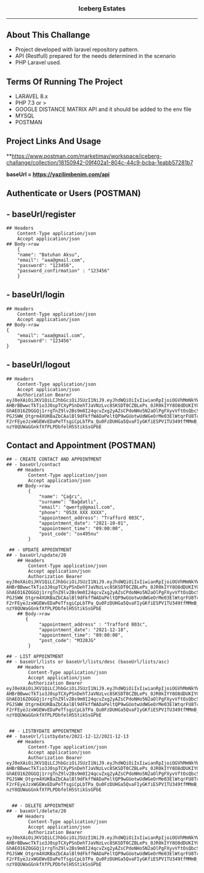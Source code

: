 <h3><p align="center">Iceberg Estates</p></h3>
<hr>

## About This Challange

- Project developed with laravel repository pattern.
- API (Restfull) prepared for the needs determined in the scenario
- PHP Laravel used.

## Terms Of Running The Project

- LARAVEL 8.x
- PHP 7.3 or >
- GOOGLE DISTANCE MATRIX API and it should be added to the env file
- MYSQL
- POSTMAN

## Project Links And Usage
**https://www.postman.com/marketimav/workspace/iceberg-challange/collection/18150942-09f402a1-804c-44c9-bcba-1eabb57281b7

**baseUrl = https://yazilimbenim.com/api**

## Authenticate or Users (POSTMAN)
## - baseUrl/register
    ## Headers 
        Content-Type application/json
        Accept application/json
    ## Body->raw
        {
        "name": "Batuhan Aksu",
        "email": "aaa@gmail.com",
        "password": "123456",
        "password_confirmation" : "123456"
        }
        
 ## - baseUrl/login
    ## Headers
        Content-Type application/json
        Accept application/json
    ## Body->raw
    {
        "email": "aaa@gmail.com",
        "password": "123456"
    }
 ## - baseUrl/logout
    ## Headers
        Content-Type application/json
        Accept application/json
        Authorization Bearer eyJ0eXAiOiJKV1QiLCJhbGciOiJSUzI1NiJ9.eyJhdWQiOiIxIiwianRpIjoiOGVhMmNkYWZkMWYxMTZjNGM1ZThjZTEyOGNmMGRmZTY3ZGFhYjAxN2FiZWE3NGZhMDQwYTMxZGI0Y2YxNjk0ZGUxZjdmNTU2ZjU1YzFlYTkiLCJpYXQiOjE2MzkzOTY3OTYuODE4MjY0LCJuYmYiOjE2MzkzOTY3OTYuODE4MjY5LCJleHAiOjE2NzA5MzI3OTYuODEwNTg5LCJzdWIiOiI0Iiwic2NvcGVzIjpbXX0.SN95U0XvZooOMn4IwFRwLXpgwRV9jmLBkeRFrCAmwwNVYajmom46hQEUZheb5QdE36nl4DzW6k-AHBrBBwwcTkTio3J0spTCXyPSnDehTJaVNzLvc8SKSDT0CZBLePs_0JR0kIYY8O8dDUKIYOt5sTqCUfDlkQrX-GhAEO16ZOGGQj1rrgTnZ9lv2Bs9m0I24qcvZxg2yAZsCPdoNHo5N2aOlPgFXyvVftOsQbcSt0F9vIcFhUGp9aM8Ns_vY1fgwUksdtrkAI4q3mL9hcnwezzk0NRGSPPaAuIPhjZqjoDFMnXIidUqbddraFEhfmpqQVGwb5QWfic6vu6TTDkVfrsVn3Ke4ad0sWS-PGJSWW_Otgrm4XUKBaZbCAalBl9dFkffWADaPeltQP9wGUotwUdWGeOrMe03ElWtqrFU8TcmwU8zLupz9w_X4InPb003aaq3s0I6KPMc3dGkh-F2rFEyeJzxWGEWvEDaPeTfsgiCpLbTPa_Qu0FzDUHGa5QvaFIyGKfiESPV1TU349tfMMmB_8axLNlaIXUOqfQCpe2v6US5giG5s2l8qG9BMzVGLQ3DyHMThrQavtAZ1XZbN49TYLdG9D0YnWta2UFEXbM8fG9oYE9bPqOKSLozF9mXg9d5WG2-nzY8QUWaGGnkfXfPLPDbfelH5StikSsGPbE

## Contact and Appointment (POSTMAN)
    ## - CREATE CONTACT AND APPOINTMENT
    ## - baseUrl/contact
        ## Headers 
            Content-Type application/json
            Accept application/json
        ## Body->raw
            {
                "name": "Çağrı",
                "surname": "Bağdatlı",
                "email": "qwerty@gmail.com",
                "phone": "053X XXX XXXX",
                "appointment_address": "Trafford 003C",
                "appointment_date": "2021-10-01",
                "appointment_time": "09:00:00",
                "post_code": "ox495nu"
            }
            
     ## - UPDATE APPOINTMENT
    ## - baseUrl/update/20
        ## Headers 
            Content-Type application/json
            Accept application/json
            Authorization Bearer eyJ0eXAiOiJKV1QiLCJhbGciOiJSUzI1NiJ9.eyJhdWQiOiIxIiwianRpIjoiOGVhMmNkYWZkMWYxMTZjNGM1ZThjZTEyOGNmMGRmZTY3ZGFhYjAxN2FiZWE3NGZhMDQwYTMxZGI0Y2YxNjk0ZGUxZjdmNTU2ZjU1YzFlYTkiLCJpYXQiOjE2MzkzOTY3OTYuODE4MjY0LCJuYmYiOjE2MzkzOTY3OTYuODE4MjY5LCJleHAiOjE2NzA5MzI3OTYuODEwNTg5LCJzdWIiOiI0Iiwic2NvcGVzIjpbXX0.SN95U0XvZooOMn4IwFRwLXpgwRV9jmLBkeRFrCAmwwNVYajmom46hQEUZheb5QdE36nl4DzW6k-AHBrBBwwcTkTio3J0spTCXyPSnDehTJaVNzLvc8SKSDT0CZBLePs_0JR0kIYY8O8dDUKIYOt5sTqCUfDlkQrX-GhAEO16ZOGGQj1rrgTnZ9lv2Bs9m0I24qcvZxg2yAZsCPdoNHo5N2aOlPgFXyvVftOsQbcSt0F9vIcFhUGp9aM8Ns_vY1fgwUksdtrkAI4q3mL9hcnwezzk0NRGSPPaAuIPhjZqjoDFMnXIidUqbddraFEhfmpqQVGwb5QWfic6vu6TTDkVfrsVn3Ke4ad0sWS-PGJSWW_Otgrm4XUKBaZbCAalBl9dFkffWADaPeltQP9wGUotwUdWGeOrMe03ElWtqrFU8TcmwU8zLupz9w_X4InPb003aaq3s0I6KPMc3dGkh-F2rFEyeJzxWGEWvEDaPeTfsgiCpLbTPa_Qu0FzDUHGa5QvaFIyGKfiESPV1TU349tfMMmB_8axLNlaIXUOqfQCpe2v6US5giG5s2l8qG9BMzVGLQ3DyHMThrQavtAZ1XZbN49TYLdG9D0YnWta2UFEXbM8fG9oYE9bPqOKSLozF9mXg9d5WG2-nzY8QUWaGGnkfXfPLPDbfelH5StikSsGPbE
        ## Body->raw
           {
                "appointment_address" : "Trafford 003c",
                "appointment_date": "2021-12-18",
                "appointment_time": "09:00:00",
                "post_code": "M320JG"
            }
           
    ## - LIST APPOINTMENT 
    ## - baseUrl/lists or baseUrl/lists/desc (baseUrl/lists/asc) 
        ## Headers 
            Content-Type application/json
            Accept application/json
            Authorization Bearer eyJ0eXAiOiJKV1QiLCJhbGciOiJSUzI1NiJ9.eyJhdWQiOiIxIiwianRpIjoiOGVhMmNkYWZkMWYxMTZjNGM1ZThjZTEyOGNmMGRmZTY3ZGFhYjAxN2FiZWE3NGZhMDQwYTMxZGI0Y2YxNjk0ZGUxZjdmNTU2ZjU1YzFlYTkiLCJpYXQiOjE2MzkzOTY3OTYuODE4MjY0LCJuYmYiOjE2MzkzOTY3OTYuODE4MjY5LCJleHAiOjE2NzA5MzI3OTYuODEwNTg5LCJzdWIiOiI0Iiwic2NvcGVzIjpbXX0.SN95U0XvZooOMn4IwFRwLXpgwRV9jmLBkeRFrCAmwwNVYajmom46hQEUZheb5QdE36nl4DzW6k-AHBrBBwwcTkTio3J0spTCXyPSnDehTJaVNzLvc8SKSDT0CZBLePs_0JR0kIYY8O8dDUKIYOt5sTqCUfDlkQrX-GhAEO16ZOGGQj1rrgTnZ9lv2Bs9m0I24qcvZxg2yAZsCPdoNHo5N2aOlPgFXyvVftOsQbcSt0F9vIcFhUGp9aM8Ns_vY1fgwUksdtrkAI4q3mL9hcnwezzk0NRGSPPaAuIPhjZqjoDFMnXIidUqbddraFEhfmpqQVGwb5QWfic6vu6TTDkVfrsVn3Ke4ad0sWS-PGJSWW_Otgrm4XUKBaZbCAalBl9dFkffWADaPeltQP9wGUotwUdWGeOrMe03ElWtqrFU8TcmwU8zLupz9w_X4InPb003aaq3s0I6KPMc3dGkh-F2rFEyeJzxWGEWvEDaPeTfsgiCpLbTPa_Qu0FzDUHGa5QvaFIyGKfiESPV1TU349tfMMmB_8axLNlaIXUOqfQCpe2v6US5giG5s2l8qG9BMzVGLQ3DyHMThrQavtAZ1XZbN49TYLdG9D0YnWta2UFEXbM8fG9oYE9bPqOKSLozF9mXg9d5WG2-nzY8QUWaGGnkfXfPLPDbfelH5StikSsGPbE
            
            
     ## - LISTBYDATE APPOINTMENT
    ## - baseUrl/listbydate/2021-12-12/2021-12-13
        ## Headers 
            Content-Type application/json
            Accept application/json
            Authorization Bearer eyJ0eXAiOiJKV1QiLCJhbGciOiJSUzI1NiJ9.eyJhdWQiOiIxIiwianRpIjoiOGVhMmNkYWZkMWYxMTZjNGM1ZThjZTEyOGNmMGRmZTY3ZGFhYjAxN2FiZWE3NGZhMDQwYTMxZGI0Y2YxNjk0ZGUxZjdmNTU2ZjU1YzFlYTkiLCJpYXQiOjE2MzkzOTY3OTYuODE4MjY0LCJuYmYiOjE2MzkzOTY3OTYuODE4MjY5LCJleHAiOjE2NzA5MzI3OTYuODEwNTg5LCJzdWIiOiI0Iiwic2NvcGVzIjpbXX0.SN95U0XvZooOMn4IwFRwLXpgwRV9jmLBkeRFrCAmwwNVYajmom46hQEUZheb5QdE36nl4DzW6k-AHBrBBwwcTkTio3J0spTCXyPSnDehTJaVNzLvc8SKSDT0CZBLePs_0JR0kIYY8O8dDUKIYOt5sTqCUfDlkQrX-GhAEO16ZOGGQj1rrgTnZ9lv2Bs9m0I24qcvZxg2yAZsCPdoNHo5N2aOlPgFXyvVftOsQbcSt0F9vIcFhUGp9aM8Ns_vY1fgwUksdtrkAI4q3mL9hcnwezzk0NRGSPPaAuIPhjZqjoDFMnXIidUqbddraFEhfmpqQVGwb5QWfic6vu6TTDkVfrsVn3Ke4ad0sWS-PGJSWW_Otgrm4XUKBaZbCAalBl9dFkffWADaPeltQP9wGUotwUdWGeOrMe03ElWtqrFU8TcmwU8zLupz9w_X4InPb003aaq3s0I6KPMc3dGkh-F2rFEyeJzxWGEWvEDaPeTfsgiCpLbTPa_Qu0FzDUHGa5QvaFIyGKfiESPV1TU349tfMMmB_8axLNlaIXUOqfQCpe2v6US5giG5s2l8qG9BMzVGLQ3DyHMThrQavtAZ1XZbN49TYLdG9D0YnWta2UFEXbM8fG9oYE9bPqOKSLozF9mXg9d5WG2-nzY8QUWaGGnkfXfPLPDbfelH5StikSsGPbE
            
            
      ## - DELETE APPOINTMENT
    ## - baseUrl/delete/20
        ## Headers 
            Content-Type application/json
            Accept application/json
            Authorization Bearer eyJ0eXAiOiJKV1QiLCJhbGciOiJSUzI1NiJ9.eyJhdWQiOiIxIiwianRpIjoiOGVhMmNkYWZkMWYxMTZjNGM1ZThjZTEyOGNmMGRmZTY3ZGFhYjAxN2FiZWE3NGZhMDQwYTMxZGI0Y2YxNjk0ZGUxZjdmNTU2ZjU1YzFlYTkiLCJpYXQiOjE2MzkzOTY3OTYuODE4MjY0LCJuYmYiOjE2MzkzOTY3OTYuODE4MjY5LCJleHAiOjE2NzA5MzI3OTYuODEwNTg5LCJzdWIiOiI0Iiwic2NvcGVzIjpbXX0.SN95U0XvZooOMn4IwFRwLXpgwRV9jmLBkeRFrCAmwwNVYajmom46hQEUZheb5QdE36nl4DzW6k-AHBrBBwwcTkTio3J0spTCXyPSnDehTJaVNzLvc8SKSDT0CZBLePs_0JR0kIYY8O8dDUKIYOt5sTqCUfDlkQrX-GhAEO16ZOGGQj1rrgTnZ9lv2Bs9m0I24qcvZxg2yAZsCPdoNHo5N2aOlPgFXyvVftOsQbcSt0F9vIcFhUGp9aM8Ns_vY1fgwUksdtrkAI4q3mL9hcnwezzk0NRGSPPaAuIPhjZqjoDFMnXIidUqbddraFEhfmpqQVGwb5QWfic6vu6TTDkVfrsVn3Ke4ad0sWS-PGJSWW_Otgrm4XUKBaZbCAalBl9dFkffWADaPeltQP9wGUotwUdWGeOrMe03ElWtqrFU8TcmwU8zLupz9w_X4InPb003aaq3s0I6KPMc3dGkh-F2rFEyeJzxWGEWvEDaPeTfsgiCpLbTPa_Qu0FzDUHGa5QvaFIyGKfiESPV1TU349tfMMmB_8axLNlaIXUOqfQCpe2v6US5giG5s2l8qG9BMzVGLQ3DyHMThrQavtAZ1XZbN49TYLdG9D0YnWta2UFEXbM8fG9oYE9bPqOKSLozF9mXg9d5WG2-nzY8QUWaGGnkfXfPLPDbfelH5StikSsGPbE



        
        
    





